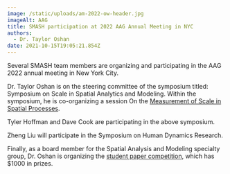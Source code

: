 ```yaml
---
image: /static/uploads/am-2022-ow-header.jpg
imageAlt: AAG
title: SMASH participation at 2022 AAG Annual Meeting in NYC
authors:
  - Dr. Taylor Oshan
date: 2021-10-15T19:05:21.854Z
---
```

Several SMASH team members are organizing and participating in the AAG 2022 annual meeting in New York City.

Dr. Taylor Oshan is on the steering committee of the symposium titled: Symposium on Scale in Spatial Analytics and Modeling. Within the symposium, he is co-organizing a session On the [Measurement of Scale in Spatial Processes](https://aag-annualmeeting.secure-platform.com/a/solicitations/19/sessiongallery/2990).

Tyler Hoffman and Dave Cook are participating in the above symposium.

Zheng Liu will participate in the Symposium on Human Dynamics Research.

Finally, as a board member for the Spatial Analysis and Modeling specialty group, Dr. Oshan is organizing the [student paper competition](https://bit.ly/3FoNO4T), which has $1000 in prizes.